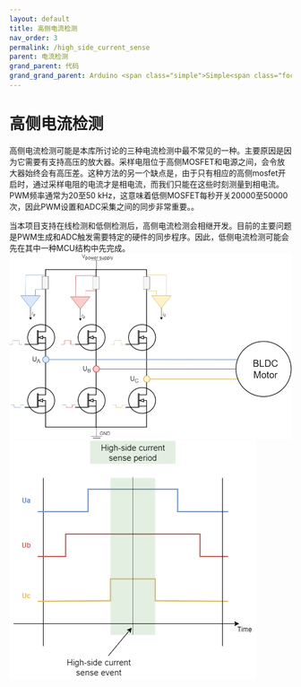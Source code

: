 ```yaml
---
layout: default
title: 高侧电流检测
nav_order: 3
permalink: /high_side_current_sense
parent: 电流检测
grand_parent: 代码
grand_grand_parent: Arduino <span class="simple">Simple<span class="foc">FOC</span>library</span>
---
```


# 高侧电流检测
高侧电流检测可能是本库所讨论的三种电流检测中最不常见的一种。主要原因是因为它需要有支持高压的放大器。采样电阻位于高侧MOSFET和电源之间，会令放大器始终会有高压差。这种方法的另一个缺点是，由于只有相应的高侧mosfet开启时，通过采样电阻的电流才是相电流，而我们只能在这些时刻测量到相电流。PWM频率通常为20至50 kHz，这意味着低侧MOSFET每秒开关20000至50000次，因此PWM设置和ADC采集之间的同步非常重要。。

当本项目支持在线检测和低侧检测后，高侧电流检测会相继开发。目前的主要问题是PWM生成和ADC触发需要特定的硬件的同步程序。因此，低侧电流检测可能会先在其中一种MCU结构中先完成。
<img src="extras/Images/high-side.png" class="width50">
<img src="extras/Images/high_side_sync.png" class="width40">